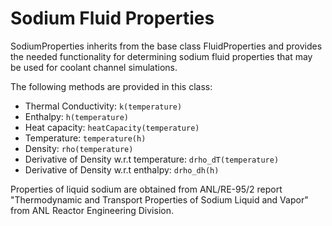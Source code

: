 # Sodium Fluid Properties
SodiumProperties inherits from the base class FluidProperties and provides the needed functionality for determining sodium
fluid properties that may be used for coolant channel simulations.

The following methods are provided in this class:
* Thermal Conductivity: `k(temperature)`
* Enthalpy: `h(temperature)`
* Heat capacity: `heatCapacity(temperature)`
* Temperature: `temperature(h)`
* Density: `rho(temperature)`
* Derivative of Density w.r.t temperature: `drho_dT(temperature)`
* Derivative of Density w.r.t enthalpy: `drho_dh(h)`

Properties of liquid sodium are obtained from ANL/RE-95/2 report "Thermodynamic and Transport Properties of
Sodium Liquid and Vapor" from ANL Reactor Engineering Division.
